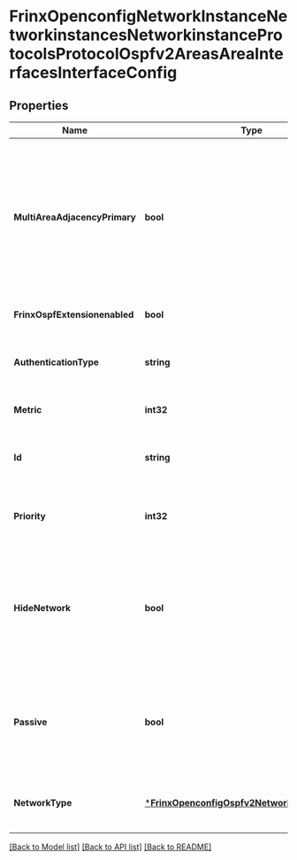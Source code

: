 # FrinxOpenconfigNetworkInstanceNetworkinstancesNetworkinstanceProtocolsProtocolOspfv2AreasAreaInterfacesInterfaceConfig

## Properties
Name | Type | Description | Notes
------------ | ------------- | ------------- | -------------
**MultiAreaAdjacencyPrimary** | **bool** | Optional[When the specified interface is included in more than one area&#39;s configuration, this leaf marks whether the area should be considered the primary (when the value is true). In the case that this value is false, the area is considered a secondary area.] REF:Optional.empty | [optional] [default to null]
**FrinxOspfExtensionenabled** | **bool** | Optional.empty REF:Optional.empty | [optional] [default to null]
**AuthenticationType** | **string** | Optional[The type of authentication that should be used on this interface] REF:Optional.empty | [optional] [default to null]
**Metric** | **int32** | Optional[The metric for the interface] REF:Optional.empty | [optional] [default to null]
**Id** | **string** | Optional[An operator-specified string utilised to uniquely reference this interface] REF:Optional.empty | [optional] [default to null]
**Priority** | **int32** | Optional[The local system&#39;s priority to become the designated router] REF:Optional.empty | [optional] [default to null]
**HideNetwork** | **bool** | Optional[When this leaf is set to true, the network connected to the interface should be hidden from OSPFv2 advertisements per the procedure described in RFC6860.] REF:Optional[RFC6860 - Hiding Transit-Only Networks in OSFF] | [optional] [default to null]
**Passive** | **bool** | Optional[When this leaf is set to true, the interface should be advertised within the OSPF area but OSPF adjacencies should not be established over the interface] REF:Optional.empty | [optional] [default to null]
**NetworkType** | [***FrinxOpenconfigOspfv2NetworkTypeIdentityref**](frinx.openconfig.ospfv2.NetworkTypeIdentityref.md) | Optional[The type of network that OSPFv2 should use for the specified interface.] REF:Optional.empty | [optional] [default to null]

[[Back to Model list]](../README.md#documentation-for-models) [[Back to API list]](../README.md#documentation-for-api-endpoints) [[Back to README]](../README.md)


